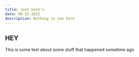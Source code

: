 ```yaml
---
title: Just hack'n
date: 06-25-2022
description: Nothing to see here
---
```



## HEY

This is some text about some stuff that happened sometime ago